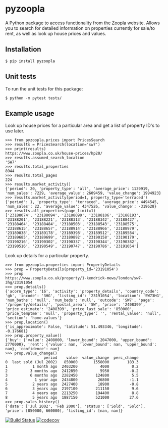 # pyzoopla

A Python package to access functionality from the [Zoopla](https://www.zoopla.co.uk/) website.  Allows you to search for detailed information on properties currently for sale/to rent, as well as look up house prices and values.

## Installation

`$ pip install pyzoopla`

## Unit tests

To run the unit tests for this package:

`$ python -m pytest tests/`

## Example usage

Look up house prices for a particular area and get a list of property ID's to use later.

```
>>> from pyzoopla.prices import PricesSearch
>>> results = PricesSearch(location='sw7')
>>> print(results)
https://www.zoopla.co.uk/house-prices/hp20/
>>> results.assumed_search_location
'SW7'
>>> results.total_properties
8944
>>> results.total_pages
224
>>> results.market_activity()
{'period': 20, 'property_type': 'all', 'average_price': 1139919, 'num_sales': 7229, 'average_value': 2609459, 'value_change': 1994923}
>>> results.market_activity(period=1, property_type='terraced')
{'period': 1, 'property_type': 'terraced', 'average_price': 4494545, 'num_sales': 22, 'average_value': 4347526, 'value_change': -319628}
>>> results.all_properties(page_limit=1)
['23188074', '23188094', '23188099', '23188106', '23188193', '23188201', '23188221', '23188313', '23188342', '23188427', '23188464', '23188484', '23188503', '23188543', '23188575', '23188615', '23188657', '23188914', '23188966', '23188979', '23189038', '23189178', '23189398', '23189512', '23189584', '23189685', '23189699', '23189892', '23190158', '23190179', '23190216', '23190302', '23190337', '23190344', '23190382', '23190516', '23190549', '23190747', '23190786', '23191054']
```

Look up details for a particular property.

```
>>> from pyzoopla.properties import PropertyDetails
>>> prop = PropertyDetails(property_id='23191054')
>>> prop
https://www.zoopla.co.uk/property/1-kendrick-mews/london/sw7-3hg/23191054
>>> prop.details()
{'acorn_type': '16', 'activity': 'property_details', 'country_code': 'gb', 'incode': '3HG', 'listing_id': '23191054', 'location': 'SW73HG', 'num_baths': 'null', 'num_beds': 'null', 'outcode': 'SW7', 'page': '/property/details/', 'postal_area': 'SW', 'price': '2408399', 'price_estimate': '2408399', 'price_last_sale': '850000', 'price_temptme': 'null', 'property_type': '', 'rental_value': 'null', 'section': 'home-values'}
>>> prop.location()
{'is_approximate': False, 'latitude': 51.493346, 'longitude': -0.176681}
>>> prop.property_value()
{'buy': {'value': 2408000, 'lower_bound': 2047000, 'upper_bound': 2770000}, 'rent': {'value': nan, 'lower_bound': nan, 'upper_bound': nan}, 'confidence': nan}
>>> prop.value_change()
                 period    value  value_change  perc_change
0  last sold (Jul 2002)   850000       1558000        183.3
1           1 month ago  2403200          4000          0.2
2          3 months ago  2412850          5950         -0.2
3          6 months ago  2282450        124800          5.5
4            1 year ago  2434800         26800         -1.1
5           2 years ago  2427400         18900         -0.8
6           3 years ago  2197100        211150          9.6
7           4 years ago  2213250        194400          8.8
8           5 years ago  1887150        521000         27.6
>>> prop.sales_history()
{'date': ['Jul 2002', 'Feb 2000'], 'status': ['Sold', 'Sold'], 'price': [850000, 660000], 'listing_id': [nan, nan]}
```


[![Build Status](https://travis-ci.org/imrankhan17/properties.svg?branch=master)](https://travis-ci.org/imrankhan17/properties) 
[![codecov](https://codecov.io/gh/imrankhan17/properties/branch/master/graph/badge.svg)](https://codecov.io/gh/imrankhan17/properties)  
